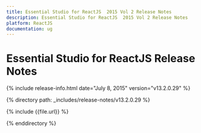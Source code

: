 ```yaml
---
title: Essential Studio for ReactJS  2015 Vol 2 Release Notes  
description: Essential Studio for ReactJS  2015 Vol 2 Release Notes  
platform: ReactJS
documentation: ug
---
```


# Essential Studio for ReactJS  Release Notes  

{% include release-info.html date="July 8, 2015"  version="v13.2.0.29" %} 


{% directory path: _includes/release-notes/v13.2.0.29 %}

{% include {{file.url}} %}

{% enddirectory %}